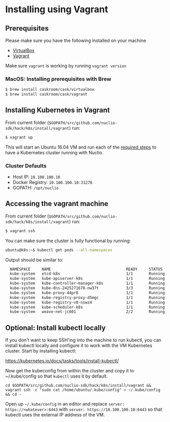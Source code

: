 # Installing using Vagrant

## Prerequisites

Please make sure you have the following installed on your machine

- [VirtualBox](https://www.virtualbox.org/)
- [Vagrant](https://www.vagrantup.com/)

Make sure `vagrant` is working by running `vagrant version`

### MacOS: Installing prerequisites with Brew

```bash
$ brew install caskroom/cask/virtualbox
$ brew install caskroom/cask/vagrant
```

## Installing Kubernetes in Vagrant

From current folder (`$GOPATH/src/github.com/nuclio-sdk/hack/k8s/install/vagrant`) run:

```bash
$ vagrant up
```

This will start an Ubuntu 16.04 VM and run each of the [required steps](../../../docs/k8s/README.md) to have a Kubernetes cluster running with Nuclio.

### Cluster Defaults

- Host IP: `10.100.100.10`
- Docker Registry: `10.100.100.10:31276`
- GOPATH: `/opt/nuclio`

## Accessing the vagrant machine

From current folder (`$GOPATH/src/github.com/nuclio-sdk/hack/k8s/install/vagrant`) run:

```bash
$ vagrant ssh
```

You can make sure the cluster is fully functional by running:

```bash
ubuntu@k8s:~$ kubectl get pods --all-namespaces
```
Output should be similar to:
```bash
  NAMESPACE     NAME                                 READY     STATUS    RESTARTS   AGE
  kube-system   etcd-k8s                             1/1       Running   0          8m
  kube-system   kube-apiserver-k8s                   1/1       Running   0          8m
  kube-system   kube-controller-manager-k8s          1/1       Running   0          8m
  kube-system   kube-dns-2425271678-nw37t            3/3       Running   0          8m
  kube-system   kube-proxy-44pr8                     1/1       Running   0          8m
  kube-system   kube-registry-proxy-d5mgc            1/1       Running   0          8m
  kube-system   kube-registry-v0-nswz4               1/1       Running   0          8m
  kube-system   kube-scheduler-k8s                   1/1       Running   0          8m
  kube-system   weave-net-jc601                      2/2       Running   0          8m
```

## Optional: Install kubectl locally

If you don't want to keep SSH'ing into the machine to run kubectl, you can install kubectl locally and configure it to work with the VM Kubernetes cluster. Start by installing kubectl:

https://kubernetes.io/docs/tasks/tools/install-kubectl/

Now get the kubeconfig from within the cluster and copy it to ~/.kube/config so that `kubectl` uses it by default.

```
cd $GOPATH/src/github.com/nuclio-sdk/hack/k8s/install/vagrant && vagrant ssh -c "sudo cat /home/ubuntu/.kube/config" > ~/.kube/config && cd -
```

Open up `~/.kube/config` in an editor and replace `server: https://<whatever>:6443` with `server: https://10.100.100.10:6443` so that kubectl uses the external IP address of the VM.

